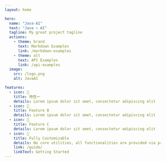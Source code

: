 ```yaml
---
layout: home

hero:
  name: "Java-AI"
  text: "Java ♾️ AI"
  tagline: My great project tagline
  actions:
    - theme: brand
      text: Markdown Examples
      link: /markdown-examples
    - theme: alt
      text: API Examples
      link: /api-examples
  image:
    src: /logo.png
    alt: JavaAI

features:
  - icon: 📝
    title: 特性一
    details: Lorem ipsum dolor sit amet, consectetur adipiscing elit
  - icon: 🚀
    title: Feature B
    details: Lorem ipsum dolor sit amet, consectetur adipiscing elit
  - icon: 🐛
    title: Feature C
    details: Lorem ipsum dolor sit amet, consectetur adipiscing elit
  - icon: 🚀
    title: Fully Customizable
    details: No core utilities, all functionalities are provided via presets.
    link: /guide/
    linkText: Getting Started
---
```


